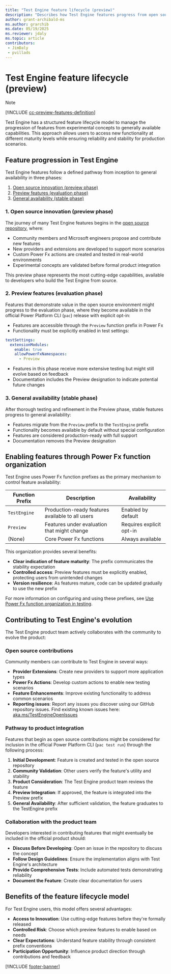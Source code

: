 ```yaml
---
title: "Test Engine feature lifecycle (preview)"
description: "Describes how Test Engine features progress from open source to preview to general availability"
author: grant-archibald-ms
ms.author: grarchib
ms.date: 05/19/2025
ms.reviewer: jdaly
ms.topic: article
contributors:
 - JimDaly
 - pvillads
---
```


# Test Engine feature lifecycle (preview)

> [!NOTE]
> [!INCLUDE [cc-preview-features-definition](../includes/cc-preview-features-definition.md)]

Test Engine has a structured feature lifecycle model to manage the progression of features from experimental concepts to generally available capabilities. This approach allows users to access new functionality at different maturity levels while ensuring reliability and stability for production scenarios.

## Feature progression in Test Engine

Test Engine features follow a defined pathway from inception to general availability in three phases:

1. [Open source innovation (preview phase)](#1-open-source-innovation-preview-phase)
1. [Preview features (evaluation phase)](#2-preview-features-evaluation-phase)
1. [General availability (stable phase)](#3-general-availability-stable-phase)

### 1. Open source innovation (preview phase)

The journey of many Test Engine features begins in the [open source repository](https://github.com/microsoft/PowerApps-TestEngine), where:

- Community members and Microsoft engineers propose and contribute new features
- New providers and extensions are developed to support more scenarios
- Custom Power Fx actions are created and tested in real-world environments
- Experimental concepts are validated before formal product integration

This preview phase represents the most cutting-edge capabilities, available to developers who build the Test Engine from source.

### 2. Preview features (evaluation phase)

Features that demonstrate value in the open source environment might progress to the evaluation phase, where they become available in the official Power Platform CLI (`pac`) release with explicit opt-in:

- Features are accessible through the `Preview` function prefix in Power Fx
- Functionality must be explicitly enabled in test settings:

```yaml
testSettings:
  extensionModules:
    enable: true
    allowPowerFxNamespaces:
      - Preview
```

- Features in this phase receive more extensive testing but might still evolve based on feedback
- Documentation includes the Preview designation to indicate potential future changes

### 3. General availability (stable phase)

After thorough testing and refinement in the Preview phase, stable features progress to general availability:

- Features migrate from the `Preview` prefix to the `TestEngine` prefix
- Functionality becomes available by default without special configuration
- Features are considered production-ready with full support
- Documentation removes the Preview designation

## Enabling features through Power Fx function organization

Test Engine uses Power Fx function prefixes as the primary mechanism to control feature availability:

| Function Prefix | Description | Availability |
|-----------|-------------|-------------|
| `TestEngine` | Production-ready features available to all users | Enabled by default |
| `Preview` | Features under evaluation that might change | Requires explicit opt-in |
| (None) | Core Power Fx functions | Always available |

This organization provides several benefits:

- **Clear indication of feature maturity**: The prefix communicates the stability expectation
- **Controlled access**: Preview features must be explicitly enabled, protecting users from unintended changes
- **Version resilience**: As features mature, code can be updated gradually to use the new prefix

For more information on configuring and using these prefixes, see [Use Power Fx function organization in testing](./powerfx-namespaces.md).

## Contributing to Test Engine's evolution

The Test Engine product team actively collaborates with the community to evolve the product:

### Open source contributions

Community members can contribute to Test Engine in several ways:

- **Provider Extensions**: Create new providers to support more application types
- **Power Fx Actions**: Develop custom actions to enable new testing scenarios
- **Feature Enhancements**: Improve existing functionality to address common scenarios
- **Reporting issues**: Report any issues you discover using our GitHub repository issues. Find existing known issues here: [aka.ms/TestEngineOpenIssues](https://aka.ms/TestEngineOpenIssues)

### Pathway to product integration

Features that begin as open source contributions might be considered for inclusion in the official Power Platform CLI (`pac test run`) through the following process:

1. **Initial Development**: Feature is created and tested in the open source repository
2. **Community Validation**: Other users verify the feature's utility and stability
3. **Product Consideration**: The Test Engine product team reviews the feature
4. **Preview Integration**: If approved, the feature is integrated into the Preview prefix
5. **General Availability**: After sufficient validation, the feature graduates to the TestEngine prefix

### Collaboration with the product team

Developers interested in contributing features that might eventually be included in the official product should:

- **Discuss Before Developing**: Open an issue in the repository to discuss the concept
- **Follow Design Guidelines**: Ensure the implementation aligns with Test Engine's architecture
- **Provide Comprehensive Tests**: Include automated tests demonstrating reliability
- **Document the Feature**: Create clear documentation for users

## Benefits of the feature lifecycle model

For Test Engine users, this model offers several advantages:

- **Access to Innovation**: Use cutting-edge features before they're formally released
- **Controlled Risk**: Choose which preview features to enable based on needs
- **Clear Expectations**: Understand feature stability through consistent prefix conventions
- **Participation Opportunity**: Influence product direction through contributions and feedback


[!INCLUDE [footer-banner](../includes/footer-banner.md)]
